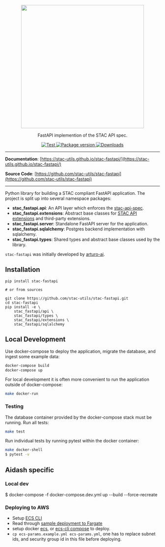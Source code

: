 <p align="center">
  <img src="https://github.com/radiantearth/stac-site/raw/master/images/logo/stac-030-long.png" width=400>
  <p align="center">FastAPI implemention of the STAC API spec.</p>
</p>
<p align="center">
  <a href="https://github.com/stac-utils/stac-fastapi/actions?query=workflow%3Acicd" target="_blank">
      <img src="https://github.com/stac-utils/stac-fastapi/workflows/stac-fastapi/badge.svg" alt="Test">
  </a>
  <a href="https://pypi.org/project/stac-fastapi" target="_blank">
      <img src="https://img.shields.io/pypi/v/stac-fastapi?color=%2334D058&label=pypi%20package" alt="Package version">
  </a>
  <a href="https://github.com/stac-utils/stac-fastapi/blob/master/LICENSE" target="_blank">
      <img src="https://img.shields.io/github/license/stac-utils/stac-fastapi.svg" alt="Downloads">
  </a>
</p>

---

**Documentation**: [https://stac-utils.github.io/stac-fastapi/](https://stac-utils.github.io/stac-fastapi/)

**Source Code**: [https://github.com/stac-utils/stac-fastapi](https://github.com/stac-utils/stac-fastapi)

---

Python library for building a STAC compliant FastAPI application.  The project is split up into several namespace
packages:

- **stac_fastapi.api**: An API layer which enforces the [stac-api-spec](https://github.com/radiantearth/stac-api-spec).
- **stac_fastapi.extensions**: Abstract base classes for [STAC API extensions](https://github.com/radiantearth/stac-api-spec/blob/master/extensions.md) and third-party extensions.
- **stac_fastapi.server**: Standalone FastAPI server for the application.
- **stac_fastapi.sqlalchemy**: Postgres backend implementation with sqlalchemy.
- **stac_fastapi.types**: Shared types and abstract base classes used by the library.

`stac-fastapi` was initially developed by [arturo-ai](https://github.com/arturo-ai).

## Installation

```
pip install stac-fastapi

# or from sources

git clone https://github.com/stac-utils/stac-fastapi.git
cd stac-fastapi
pip install -e \
    stac_fastapi/api \
    stac_fastapi/types \
    stac_fastapi/extensions \
    stac_fastapi/sqlalchemy
```

## Local Development
Use docker-compose to deploy the application, migrate the database, and ingest some example data:
```bash
docker-compose build
docker-compose up
```

For local development it is often more convenient to run the application outside of docker-compose:
```bash
make docker-run
```


### Testing
The database container provided by the docker-compose stack must be running.  Run all tests:
```bash
make test
```

Run individual tests by running pytest within the docker container:
```bash
make docker-shell
$ pytest -v
```

## Aidash specific

### Local dev

  $ docker-compose -f docker-compose.dev.yml up --build --force-recreate

### Deploying to AWS

 - Setup [ECS CLI](https://github.com/aws/amazon-ecs-cli/pull/1105)
 - Read through [sample deployment to Fargate](https://docs.aws.amazon.com/AmazonECS/latest/developerguide/ecs-cli-tutorial-fargate.html)
 - setup docker [ecs](https://www.docker.com/blog/docker-compose-from-local-to-amazon-ecs/), or [ecs-cli compose](https://docs.aws.amazon.com/AmazonECS/latest/developerguide/cmd-ecs-cli-compose-up.html) to deploy.
 - `cp ecs-params.example.yml ecs-params.yml`, one has to replace subnet ids, and security group id in this file before deploying.
